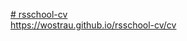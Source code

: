 [# rsschool-cv](https://wostrau.github.io/rsschool-cv/cv)\
https://wostrau.github.io/rsschool-cv/cv
